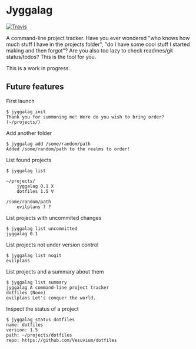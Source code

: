 # Jyggalag

[![Travis](https://img.shields.io/travis/Vesuvium/jyggalag.svg?style=flat-square)]()

A command-line project tracker. Have you ever wondered "who knows how much
stuff I have in the projects folder", "do I have some cool stuff I started making and then forgot"?
Are you also too lazy to check readmes/git status/todos? This is the tool for you.

This is a work in progress.

## Future features

First launch
```
$ jyggalag init
Thank you for summoning me! Were do you wish to bring order? (~/projects/)
```

Add another folder
```
$ jyggalag add /some/random/path
Added /some/random/path to the realms to order!
```

List found projects
```
$ jyggalag list

~/projects/
    jyggalag 0.1 X
    dotfiles 1.5 V

/some/random/path
    evilplans ? ?
```

List projects with uncommited changes
```
$ jyggalag list uncommitted
jyggalag 0.1
```

List projects not under version control
```
$ jyggalag list nogit
evilplans
```

List projects and a summary about them
```
$ jyggalag list summary
jyggalag A command-line project tracker
dotfiles (None)
evilplans Let's conquer the world.
```

Inspect the status of a project
```
$ jyggalag status dotfiles
name: dotfiles
version: 1.5
path: ~/projects/dotfiles
repo: https://github.com/Vesuvium/dotfiles
```
